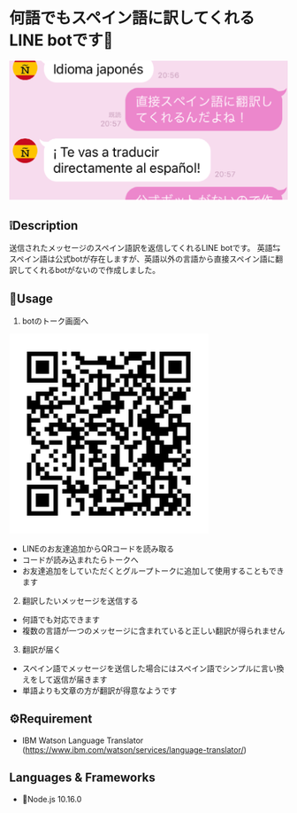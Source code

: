 # 何語でもスペイン語に訳してくれるLINE botです:dizzy:
![esbot](https://github.com/tiyk-a/images/blob/master/lbot.png "image")


## :grey_exclamation:Description
送信されたメッセージのスペイン語訳を返信してくれるLINE botです。
英語⇆スペイン語は公式botが存在しますが、英語以外の言語から直接スペイン語に翻訳してくれるbotがないので作成しました。

## :speech_balloon:Usage
1. botのトーク画面へ

![esbot-QRcode](https://github.com/tiyk-a/images/blob/master/lbot_qr.png "QRcode")
- LINEのお友達追加からQRコードを読み取る
- コードが読み込まれたらトークへ
- お友達追加をしていただくとグループトークに追加して使用することもできます

2. 翻訳したいメッセージを送信する
- 何語でも対応できます
- 複数の言語が一つのメッセージに含まれていると正しい翻訳が得られません

3. 翻訳が届く


- スペイン語でメッセージを送信した場合にはスペイン語でシンプルに言い換えをして返信が届きます
- 単語よりも文章の方が翻訳が得意なようです

## :gear:Requirement
- IBM Watson Language Translator (https://www.ibm.com/watson/services/language-translator/)

## Languages & Frameworks
- :page_with_curl:Node.js 10.16.0
